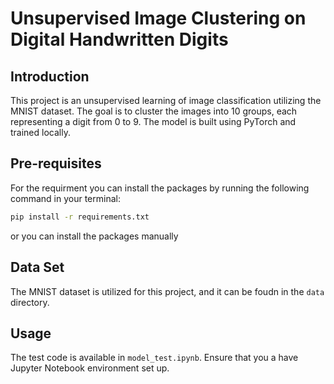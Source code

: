 # Unsupervised Image Clustering on Digital Handwritten Digits

## Introduction

This project is an unsupervised learning of image classification utilizing the MNIST dataset. The goal is to cluster the images into 10 groups, each representing a digit from 0 to 9. The model is built using PyTorch and trained locally.

## Pre-requisites

For the requirment you can install the packages by running the following command in your terminal:

```bash
pip install -r requirements.txt
```

or you can install the packages manually

## Data Set

The MNIST dataset is utilized for this project, and it can be foudn in the `data` directory.

## Usage

The test code is available in `model_test.ipynb`. Ensure that you a have Jupyter Notebook environment set up.
